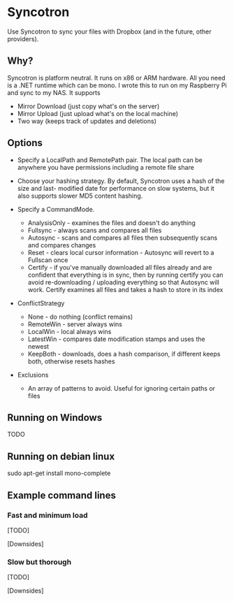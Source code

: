﻿# Syncotron

Use Syncotron to sync your files with Dropbox (and in the future, other providers).

## Why?
Syncotron is platform neutral. It runs on x86 or ARM hardware. All you need is a .NET
runtime which can be mono. I wrote this to run on my Raspberry Pi and sync to my NAS.
It supports

 * Mirror Download (just copy what's on the server)
 * Mirror Upload (just upload what's on the local machine)
 * Two way (keeps track of updates and deletions)

## Options
 * Specify a LocalPath and RemotePath pair. The local path can be anywhere you have permissions
   including a remote file share

 * Choose your hashing strategy. By default, Syncotron uses a hash of the size and last-
   modified date for performance on slow systems, but it also supports slower MD5 content hashing.

 * Specify a CommandMode.
    * AnalysisOnly - examines the files and doesn't do anything
	* Fullsync - always scans and compares all files
	* Autosync - scans and compares all files then subsequently scans and compares changes
	* Reset - clears local cursor information - Autosync will revert to a Fullscan once
	* Certify - if you've manually downloaded all files already and are confident that everything
	  is in sync, then by running certify you can avoid re-downloading / uploading everything so
	  that Autosync will work. Certify examines all files and takes a hash to store in its index

 * ConflictStrategy
    * None - do nothing (conflict remains)
	* RemoteWin - server always wins
	* LocalWin - local always wins
	* LatestWin - compares date modification stamps and uses the newest
	* KeepBoth - downloads, does a hash comparison, if different keeps both, otherwise resets hashes

 * Exclusions
	* An array of patterns to avoid. Useful for ignoring certain paths or files

## Running on Windows
TODO

## Running on debian linux
sudo apt-get install mono-complete

## Example command lines

### Fast and minimum load

[TODO]

[Downsides]

### Slow but thorough

[TODO]

[Downsides]
